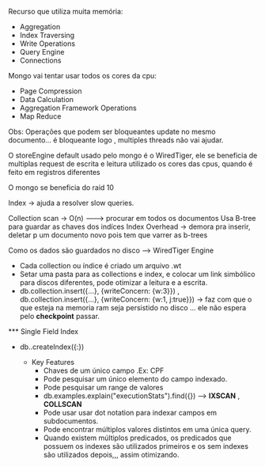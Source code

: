 Recurso que utiliza muita memória:
* Aggregation
* Index Traversing
* Write Operations
* Query Engine
* Connections

Mongo vai tentar usar todos os cores da cpu:
* Page Compression
* Data Calculation
* Aggregation Framework Operations
* Map Reduce

Obs: Operações que podem ser bloqueantes update no mesmo documento... é bloqueante logo , multiples threads não vai ajudar.

O storeEngine default usado pelo mongo é o WiredTiger, ele se beneficia de multiplas request de escrita e leitura utilizado os cores das cpus, quando é feito em registros diferentes

O mongo se beneficia do raid 10

Index -> ajuda a resolver slow queries.

Collection scan -> O(n) ---> procurar em todos os documentos
Usa B-tree para guardar as chaves dos indíces
Index Overhead -> demora pra inserir, deletar p um documento novo pois tem que varrer as b-trees

Como os dados são guardados no disco --> WiredTiger Engine
* Cada collection ou índice é criado um arquivo .wt
* Setar uma pasta para as collections e index, e colocar um link simbólico para discos diferentes, pode otimizar a leitura e a escrita.
* db.collection.insert({...}, {writeConcern: {w:3}}) , db.collection.insert({...}, {writeConcern: {w:1, j:true}}) -> faz com que o que esteja na memoria ram seja persistido no disco ... ele não espera pelo **checkpoint** passar.


*** Single Field Index
* db.<collection>.createIndex({<field>:<direction>})
  * Key Features
    * Chaves de um único campo .Ex: CPF
    * Pode pesquisar um único elemento do campo indexado.
    * Pode pesquisar um range de valores
    * db.examples.explain("executionStats").find({}) --> **IXSCAN** , **COLLSCAN**
    * Pode usar usar dot notation para indexar campos em subdocumentos.
    * Pode encontrar múltiplos valores distintos em uma única query. 
    * Quando existem múltiplos predicados, os predicados que possuem os indexes são utilizados primeiros e os sem indexes são utilizados depois,,, assim otimizando.
  
    


